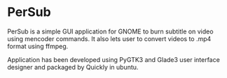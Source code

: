 PerSub
======
PerSub is a simple GUI application for GNOME to burn subtitle on video using mencoder commands. It also lets user to convert videos to .mp4 format using ffmpeg.

Application has been developed using PyGTK3 and Glade3 user interface designer and packaged by Quickly in ubuntu.
